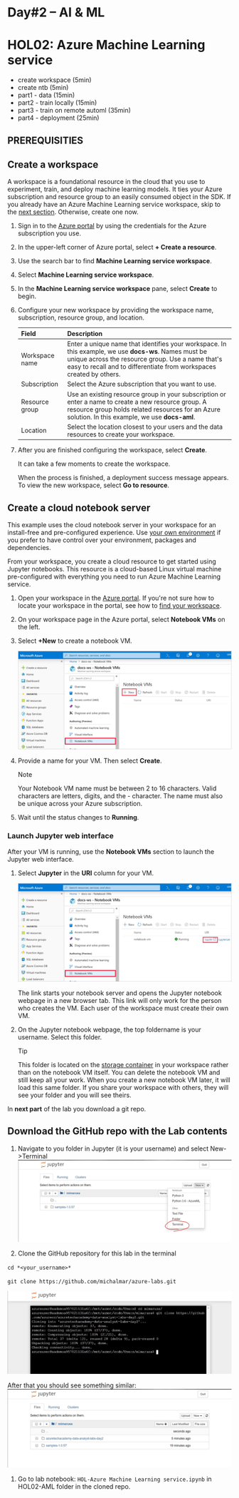 # Day#2 – AI & ML

# HOL02: Azure Machine Learning service

- create workspace (5min)
- create ntb (5min)
- part1 - data (15min)
- part2 - train locally (15min)
- part3 - train on remote automl (35min)
- part4 - deployment (25min)



## PREREQUISITIES


## Create a workspace

A workspace is a foundational resource in the cloud that you use to experiment, train, and deploy machine learning models. It ties your Azure subscription and resource group to an easily consumed object in the SDK. If you already have an Azure Machine Learning service workspace, skip to the [next section](#azure). Otherwise, create one now.



1. Sign in to the [Azure portal](https://portal.azure.com/) by using the credentials for the Azure subscription you use. 

1. In the upper-left corner of Azure portal, select **+ Create a resource**.

1. Use the search bar to find **Machine Learning service workspace**.

1. Select **Machine Learning service workspace**.

1. In the **Machine Learning service workspace** pane, select **Create** to begin.

1. Configure your new workspace by providing the workspace name, subscription, resource group, and location.

   Field|Description 
   ---|---
   Workspace name |Enter a unique name that identifies your workspace. In this example, we use **docs-ws**. Names must be unique across the resource group. Use a name that's easy to recall and to differentiate from workspaces created by others.  
   Subscription |Select the Azure subscription that you want to use.
   Resource group | Use an existing resource group in your subscription or enter a name to create a new resource group. A resource group holds related resources for an Azure solution. In this example, we use **docs-aml**. 
   Location | Select the location closest to your users and the data resources to create your workspace.

1. After you are finished configuring the workspace, select **Create**. 

   It can take a few moments to create the workspace.

   When the process is finished, a deployment success message appears. To view the new workspace, select **Go to resource**.



## <a name="azure"></a>Create a cloud notebook server

This example uses the cloud notebook server in your workspace for an install-free and pre-configured experience. Use [your own environment](how-to-configure-environment.md#local) if you prefer to have control over your environment, packages and dependencies.

From your workspace, you create a cloud resource to get started using Jupyter notebooks. This resource is a cloud-based Linux virtual machine pre-configured with everything you need to run Azure Machine Learning service.

1. Open your workspace in the [Azure portal](https://portal.azure.com/).  If you're not sure how to locate your workspace in the portal, see how to [find your workspace](how-to-manage-workspace.md#view).

1. On your workspace page in the Azure portal, select **Notebook VMs** on the left.

1. Select **+New** to create a notebook VM.

     ![Select New VM](./media/tutorial-1st-experiment-sdk-setup/add-workstation.png)

1. Provide a name for your VM. Then select **Create**.

    > [!NOTE]
    > Your Notebook VM name must be between 2 to 16 characters. Valid characters are letters, digits, and the - character.  The name must also be unique across your Azure subscription.

1. Wait until the status changes to **Running**.

### Launch Jupyter web interface

After your VM is running, use the **Notebook VMs** section to launch the Jupyter web interface.

1. Select **Jupyter** in the **URI** column for your VM.

    ![Start the Jupyter notebook server](./media/tutorial-1st-experiment-sdk-setup/start-server.png)

    The link starts your notebook server and opens the Jupyter notebook webpage in a new browser tab.  This link will only work for the person who creates the VM. Each user of the workspace must create their own VM.

1. On the Jupyter notebook webpage, the top foldername is your username.  Select this folder.

    > [!TIP]
    > This folder is located on the [storage container](concept-workspace.md#resources) in your workspace rather than on the notebook VM itself.  You can delete the notebook VM and still keep all your work.  When you create a new notebook VM later, it will load this same folder. If you share your workspace with others, they will see your folder and you will see theirs.

In **next part** of the lab you download a git repo.

## Download the GitHub repo with the Lab contents

1. Navigate to you folder in Jupyter (it is your username) and select New->Terminal
![open_terminal](./media/jupyter-open-terminal.jpg) 

1. Clone the GitHub repository for this lab in the terminal

`cd *<your_username>*`

`git clone https://github.com/michalmar/azure-labs.git`

![clone_repo](./media/jupyter-clone-repo.jpg)

After that you should see something similar:
![cloned_repo](./media/jupyer-cloned-repo.jpg)

1. Go to lab notebook:
`HOL-Azure Machine Learning service.ipynb` in HOL02-AML folder in the cloned repo.


